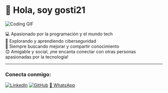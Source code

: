 # 👋 Hola, soy gosti21

![Coding GIF](https://media.giphy.com/media/qgQUggAC3Pfv687qPC/giphy.gif)

💻 Apasionado por la programación y el mundo tech  
🔐 Explorando y aprendiendo ciberseguridad  
🌱 Siempre buscando mejorar y compartir conocimiento  
😊 Amigable y social, ¡me encanta conectar con otras personas apasionadas por la tecnología!

---
### Conecta conmigo:
[![LinkedIn](https://img.shields.io/badge/LinkedIn-blue?logo=linkedin&logoColor=white)](https://www.linkedin.com/in/sergio-alessandro-zambrano-candiotti-238098302/)
[![GitHub](https://img.shields.io/badge/GitHub-black?logo=github&logoColor=white)](https://github.com/gosti21)
[📱 WhatsApp](https://wa.me/51906660509)
